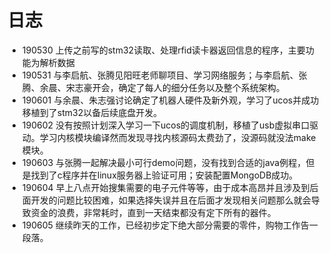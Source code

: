 ﻿# 日志
+ 190530 上传之前写的stm32读取、处理rfid读卡器返回信息的程序，主要功能为解析数据
+ 190531 与李启航、张腾见阳旺老师聊项目、学习网络服务；与李启航、张腾、余晨、宋志豪开会，确定了每人的细分任务以及整个系统架构。
+ 190601 与余晨、朱志强讨论确定了机器人硬件及新外观，学习了ucos并成功移植到了stm32以备后续底盘开发。
+ 190602 没有按照计划深入学习一下ucos的调度机制，移植了usb虚拟串口驱动。学习内核模块编译然而发现寻找内核源码太费劲了，没源码就没法make模块。
+ 190603 与张腾一起解决最小可行demo问题，没有找到合适的java例程，但是找到了c程序并在linux服务器上验证可用；安装配置MongoDB成功。
+ 190604 早上八点开始搜集需要的电子元件等等，由于成本高昂并且涉及到后面开发的问题比较困难，如果选择失误并且在后面才发现相关问题那么就会导致资金的浪费，非常耗时，直到一天结束都没有定下所有的器件。
+ 190605 继续昨天的工作，已经初步定下绝大部分需要的零件，购物工作告一段落。

